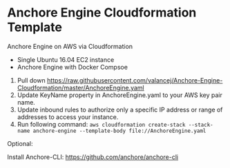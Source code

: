 # Anchore Engine Cloudformation Template

Anchore Engine on AWS via Cloudformation

 - Single Ubuntu 16.04 EC2 instance
 - Anchore Engine with Docker Compsoe

1. Pull down https://raw.githubusercontent.com/valancej/Anchore-Engine-Cloudformation/master/AnchoreEngine.yaml
2. Update KeyName property in AnchoreEngine.yaml to your AWS key pair name.
3. Update inbound rules to authorize only a specific IP address or range of addresses to access your instance.
3. Run following command: `aws cloudformation create-stack --stack-name anchore-engine --template-body file://AnchoreEngine.yaml`

Optional:

Install Anchore-CLI: https://github.com/anchore/anchore-cli 